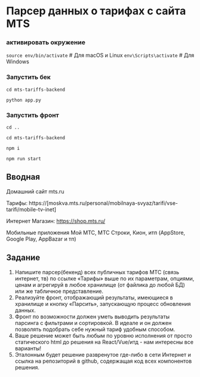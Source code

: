 # Парсер данных о тарифах с сайта MTS

### активировать окружение

`source env/bin/activate`  # Для macOS и Linux
`env\Scripts\activate`  # Для Windows

### Запустить бек

`cd mts-tariffs-backend`

`python app.py`

### Запустить фронт

`cd ..`

`сd mts-tariffs-backend`

`npm i`

`npm run start`

## Вводная

 Домашний сайт mts.ru

 Тарифы: https://[moskva.mts.ru/personal/mobilnaya-svyaz/tarifi/vse-tarifi/mobile-tv-inet]
 
 Интернет Магазин: https://shop.mts.ru/

 Мобильные приложения Мой МТС, МТС Строки, Кион, итп (AppStore, Google Play, AppBazar
и тп)

## Задание

1. Напишите парсер(бекенд) всех публичных тарифов МТС (связь интернет, тв) по ссылке
«Тарифы» выше по их параметрам, опциями, ценам и агрегируй в любое хранилище (от
файлика до любой БД) или же табличное представление.
2. Реализуйте фронт, отображающий результаты, имеющиеся в хранилище и кнопку
«Парсить», запускающую процесс обновления данных.
3. Фронт по возможности должен уметь выводить результаты парсинга с фильтрами и
сортировкой. В идеале и он должен позволять подобрать себе нужный тариф удобным
способом.
4. Ваше решение может быть любым по уровню исполнения от просто статического html до
решения на React/Vue/итд - нам интересны все варианты!
5. Эталонным будет решение развренутое где-либо в сети Интернет и ссылка на репозиторий
в github, содержащая код всех компонентов решения.

